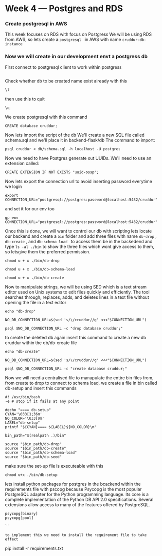 # Week 4 — Postgres and RDS

### Create postgresql in AWS
This week focuses on RDS with focus on Postgress
We will be using RDS from AWS, so lets create a ```postgresql ``` in AWS with name ``` cruddur-db-instance ```

### Now we will create in our development envt a postgress db
First connect to postgresql client to work within postgress

```psql -U postgres --host localhost
```

Check whether db to be created name exist already with this

```
\l   
```

then use this to quit

```
\q
```

We create postgresql with this command 

```
CREATE database cruddur;
```

Now lets import the script of the db
We'll create a new SQL file called schema.sql and we'll place it in backend-flask/db
The command to import:

```
psql cruddur < db/schema.sql -h localhost -U postgres

```

Now we need to have Postgres generate out UUIDs. We'll need to use an extension called:

```
CREATE EXTENSION IF NOT EXISTS "uuid-ossp";

```

Now lets export the connection url to avoid inserting password everytime we login

```
export CONNECTION_URL="postgresql://postgres:password@localhost:5432/cruddur"
```

and set it for our env too 

```
gp env CONNECTION_URL="postgresql://postgres:password@localhost:5432/cruddur"

```

Once this is done, we will want to control our db with scripting
lets locate our backend and create a ``` bin ``` folder and add three files with name ``` db-drop ``` , ``` db-create ``` , and ```db-schema load ```
to access them be in the backedend and  type ``` ls -al ./bin ``` to show the three files which wont give access to them, so letsgive them the preferred permission.

```
chmod u + x ./bin/db-drop

```

```
chmod u + x ./bin/db-schema-load

```

```
chmod u + x ./bin/db-create

```

Now to manipulate strings, we will be using SED which is a text stream editor used on Unix systems to edit files quickly and efficiently. The tool searches through, replaces, adds, and deletes lines in a text file without opening the file in a text editor

```
echo "db-drop"

NO_DB_CONNECTION_URL=$(sed 's/\/cruddur//g' <<<"$CONNECTION_URL")

psql $NO_DB_CONNECTION_URL -c "drop database cruddur;"

```
to create the deleted db again insert this command to create a new db cruddur within the db/db-create file

```
echo "db-create"

NO_DB_CONNECTION_URL=$(sed 's/\/cruddur//g' <<<"$CONNECTION_URL")

psql $NO_DB_CONNECTION_URL -c "create database cruddur;"

```

Now we will need a centralised file to manupulate the entire bin files from, from create to drop to connect to schema load, we create a file in bin called db-setup and insert this commands

```
#! /usr/bin/bash
-e # stop if it fails at any point

#echo "==== db-setup"
CYAN='\033[1;36m'
NO_COLOR='\033[0m'
LABEL="db-setup"
printf "${CYAN}==== ${LABEL}${NO_COLOR}\n"

bin_path="$(realpath .)/bin"

source "$bin_path/db-drop"
source "$bin_path/db-create"
source "$bin_path/db-schema-load"
source "$bin_path/db-seed"

```

make sure the set-up file is executeable with this

```
chmod u+x ./bin/db-setup

```

lets install python packages for postgres in the bcackend within the requirements file with pscopg because Psycopg is the most popular PostgreSQL adapter for the Python programming language. Its core is a complete implementation of the Python DB API 2.0 specifications. Several extensions allow access to many of the features offered by PostgreSQL.

```
psycopg[binary]
psycopg[pool]

``

to implement this we need to install the requirement file to take effect

```
pip install -r requirements.txt

```


















